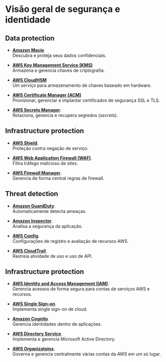 # Visão geral de segurança e identidade

## Data protection

- **[Amazon Macie](https://aws.amazon.com/pt/macie)**  
  Descubra e proteja seus dados confidenciais.
  
- **[AWS Key Management Service (KMS)](https://aws.amazon.com/pt/kms)**    
  Armazena e gerencia chaves de criptografia.
  
- **[AWS CloudHSM](https://aws.amazon.com/pt/cloudhsm)**    
  Um serviço para armazenamento de chaves baseado em hardware.
  
- **[AWS Certificate Manager (ACM)](https://aws.amazon.com/pt/certificate-manager)**  
  Provisionar, gerenciar e implantar certificados de segurança SSL e TLS.
  
- **[AWS Secrets Manager](https://aws.amazon.com/pt/secrets-manager)**.   
  Rotaciona, gerencia e recupera segredos (_secrets_).
  
## Infrastructure protection

- **[AWS Shield](https://aws.amazon.com/pt/shield)**.   
  Proteção contra negação de serviço.
  
- **[AWS Web Application Firewall (WAF)](https://aws.amazon.com/pt/waf)**.   
  Filtra tráfego malicioso de sites.
  
- **[AWS Firewall Manager](https://aws.amazon.com/pt/firewall-manager)**.   
  Gerencia de forma central regras de firewall.
  
## Threat detection

- **[Amazon GuardDuty](https://aws.amazon.com/pt/guardduty)**.   
  Automaticamente detecta ameaças.
  
- **[Amazon Inspector](https://aws.amazon.com/pt/inspector)**.   
  Analisa a segurança da aplicação.
  
- **[AWS Config](https://aws.amazon.com/pt/config)**.   
  Configurações de registro e avaliação de recursos AWS.
  
- **[AWS CloudTrail](https://aws.amazon.com/pt/cloudtrail)**.   
  Rastreia atividade de uso e uso de API.
  
## Infrastructure protection

- **[AWS Identity and Access Management (IAM)](https://aws.amazon.com/pt/iam)**.   
  Gerencia acessos de forma segura para contas de serviços AWS e recursos.
  
- **[AWS Single Sign-on](https://aws.amazon.com/pt/iam/identity-center)**.   
  Implementa single sign-on de cloud.
  
- **[Amazon Cognito](https://aws.amazon.com/pt/pm/cognito)**.   
  Gerencia identidades dentro de aplicações.  
  
- **[AWS Directory Service](https://aws.amazon.com/pt/directoryservice)**.   
  Implementa e gerencia Microsoft Active Directory.

- **[AWS Organizatoins](https://aws.amazon.com/pt/organizations)**.   
  Governa e gerencia centralmente várias contas da AWS em um só lugar.
